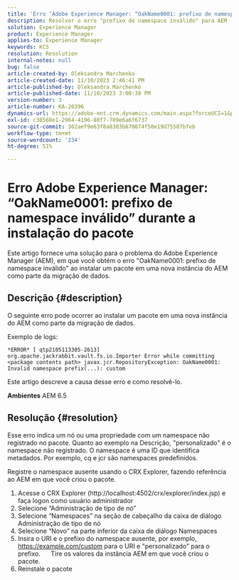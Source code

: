 ```yaml
---
title: 'Erro ‘Adobe Experience Manager: “OakName0001: prefixo de namespace inválido” durante a instalação do pacote’'
description: Resolver o erro "prefixo de namespace inválido" para AEM
solution: Experience Manager
product: Experience Manager
applies-to: Experience Manager
keywords: KCS
resolution: Resolution
internal-notes: null
bug: false
article-created-by: Oleksandra Marchenko
article-created-date: 11/10/2023 2:46:41 PM
article-published-by: Oleksandra Marchenko
article-published-date: 11/10/2023 3:00:38 PM
version-number: 3
article-number: KA-20396
dynamics-url: https://adobe-ent.crm.dynamics.com/main.aspx?forceUCI=1&pagetype=entityrecord&etn=knowledgearticle&id=76fa5df0-d77f-ee11-8179-6045bd006149
exl-id: c38568e1-2964-4196-80f7-709e6a6f6737
source-git-commit: 362aef9e63f8a0303b670074f58e19d75587bfeb
workflow-type: tm+mt
source-wordcount: '234'
ht-degree: 51%

---
```


# Erro Adobe Experience Manager: “OakName0001: prefixo de namespace inválido” durante a instalação do pacote


Este artigo fornece uma solução para o problema do Adobe Experience Manager (AEM), em que você obtém o erro &quot;OakName0001: prefixo de namespace inválido&quot; ao instalar um pacote em uma nova instância do AEM como parte da migração de dados.

## Descrição {#description}


O seguinte erro pode ocorrer ao instalar um pacote em uma nova instância do AEM como parte da migração de dados.

Exemplo de logs:


```
*ERROR* [ qtp2105113305-2613]  org.apache.jackrabbit.vault.fs.io.Importer Error while committing <package contents path> javax.jcr.RepositoryException: OakName0001: Invalid namespace prefix(...): custom
```




Este artigo descreve a causa desse erro e como resolvê-lo.

<b>Ambientes</b>
AEM 6.5


## Resolução {#resolution}


Esse erro indica um nó ou uma propriedade com um namespace não registrado no pacote.
Quanto ao exemplo na Descrição, &quot;personalizado&quot; é o namespace não registrado.
O namespace é uma ID que identifica metadados. Por exemplo, cq e jcr são namespaces predefinidos.

Registre o namespace ausente usando o CRX Explorer, fazendo referência ao AEM em que você criou o pacote.

1. Acesse o CRX Explorer (http://localhost:4502/crx/explorer/index.jsp) e faça logon como usuário administrador
2. Selecione “Administração de tipo de nó”
3. Selecione “Namespaces” na seção de cabeçalho da caixa de diálogo Administração de tipo de nó
4. Selecione “Novo” na parte inferior da caixa de diálogo Namespaces
5. Insira o URI e o prefixo do namespace ausente, por exemplo, https://example.com/custom para o URI e &quot;personalizado&quot; para o prefixo.
     Tire os valores da instância AEM em que você criou o pacote.
6. Reinstale o pacote
